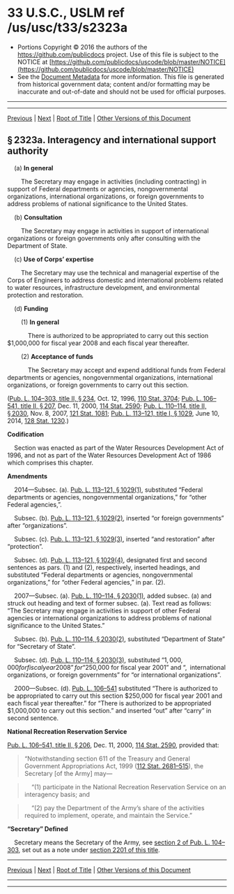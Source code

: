 ---
---

# 33 U.S.C., USLM ref /us/usc/t33/s2323a

* Portions Copyright © 2016 the authors of the https://github.com/publicdocs project.
  Use of this file is subject to the NOTICE at [https://github.com/publicdocs/uscode/blob/master/NOTICE](https://github.com/publicdocs/uscode/blob/master/NOTICE)
* See the [Document Metadata](././../../../../..//README.md) for more information.
  This file is generated from historical government data; content and/or formatting may be inaccurate and out-of-date and should not be used for official purposes.

----------
----------

[Previous](./../../../../..//us/usc/t33/ch36/schV/m__us_usc_t33_s2323.md) | [Next](./../../../../..//us/usc/t33/ch36/schV/m__us_usc_t33_s2324.md) | [Root of Title](./../../../../../) | [Other Versions of this Document](https://publicdocs.github.io/go/links?ns=uslm&ref=%2Fus%2Fusc%2Ft33%2Fs2323a)

## § 2323a. Interagency and international support authority

    (a) __In general__ 

        The Secretary may engage in activities (including contracting) in support of Federal departments or agencies, nongovernmental organizations, international organizations, or foreign governments to address problems of national significance to the United States.

    (b) __Consultation__ 

        The Secretary may engage in activities in support of international organizations or foreign governments only after consulting with the Department of State.

    (c) __Use of Corps’ expertise__ 

        The Secretary may use the technical and managerial expertise of the Corps of Engineers to address domestic and international problems related to water resources, infrastructure development, and environmental protection and restoration.

    (d) __Funding__ 

        (1) __In general__ 

            There is authorized to be appropriated to carry out this section $1,000,000 for fiscal year 2008 and each fiscal year thereafter.

        (2) __Acceptance of funds__ 

            The Secretary may accept and expend additional funds from Federal departments or agencies, nongovernmental organizations, international organizations, or foreign governments to carry out this section.

([Pub. L. 104–303, title II, § 234][/us/pl/104/303/s234], Oct. 12, 1996, [110 Stat. 3704][/us/stat/110/3704]; [Pub. L. 106–541, title II, § 207][/us/pl/106/541/s207], Dec. 11, 2000, [114 Stat. 2590][/us/stat/114/2590]; [Pub. L. 110–114, title II, § 2030][/us/pl/110/114/s2030], Nov. 8, 2007, [121 Stat. 1081][/us/stat/121/1081]; [Pub. L. 113–121, title I, § 1029][/us/pl/113/121/s1029], June 10, 2014, [128 Stat. 1230][/us/stat/128/1230].)

 __Codification__ 

    Section was enacted as part of the Water Resources Development Act of 1996, and not as part of the Water Resources Development Act of 1986 which comprises this chapter.

 __Amendments__ 

    2014—Subsec. (a). [Pub. L. 113–121, § 1029(1)][/us/pl/113/121/s1029/1], substituted “Federal departments or agencies, nongovernmental organizations,” for “other Federal agencies,”.

    Subsec. (b). [Pub. L. 113–121, § 1029(2)][/us/pl/113/121/s1029/2], inserted “or foreign governments” after “organizations”.

    Subsec. (c). [Pub. L. 113–121, § 1029(3)][/us/pl/113/121/s1029/3], inserted “and restoration” after “protection”.

    Subsec. (d). [Pub. L. 113–121, § 1029(4)][/us/pl/113/121/s1029/4], designated first and second sentences as pars. (1) and (2), respectively, inserted headings, and substituted “Federal departments or agencies, nongovernmental organizations,” for “other Federal agencies,” in par. (2).

    2007—Subsec. (a). [Pub. L. 110–114, § 2030(1)][/us/pl/110/114/s2030/1], added subsec. (a) and struck out heading and text of former subsec. (a). Text read as follows: “The Secretary may engage in activities in support of other Federal agencies or international organizations to address problems of national significance to the United States.”

    Subsec. (b). [Pub. L. 110–114, § 2030(2)][/us/pl/110/114/s2030/2], substituted “Department of State” for “Secretary of State”.

    Subsec. (d). [Pub. L. 110–114, § 2030(3)][/us/pl/110/114/s2030/3], substituted “$1,000,000 for fiscal year 2008” for “$250,000 for fiscal year 2001” and “, international organizations, or foreign governments” for “or international organizations”.

    2000—Subsec. (d). [Pub. L. 106–541][/us/pl/106/541] substituted “There is authorized to be appropriated to carry out this section $250,000 for fiscal year 2001 and each fiscal year thereafter.” for “There is authorized to be appropriated $1,000,000 to carry out this section.” and inserted “out” after “carry” in second sentence.

 __National Recreation Reservation Service__ 

[Pub. L. 106–541, title II, § 206][/us/pl/106/541/s206], Dec. 11, 2000, [114 Stat. 2590][/us/stat/114/2590], provided that: 

> “Notwithstanding section 611 of the Treasury and General Government Appropriations Act, 1999 ([112 Stat. 2681–515][/us/stat/112/2681-515]), the Secretary \[of the Army\] may—

>     “(1) participate in the National Recreation Reservation Service on an interagency basis; and

>     “(2) pay the Department of the Army’s share of the activities required to implement, operate, and maintain the Service.”

 __“Secretary” Defined__ 

    Secretary means the Secretary of the Army, see [section 2 of Pub. L. 104–303][/us/pl/104/303/s2], set out as a note under [section 2201 of this title][/us/usc/t33/s2201].

----------

[Previous](./../../../../..//us/usc/t33/ch36/schV/m__us_usc_t33_s2323.md) | [Next](./../../../../..//us/usc/t33/ch36/schV/m__us_usc_t33_s2324.md) | [Root of Title](./../../../../../) | [Other Versions of this Document](https://publicdocs.github.io/go/links?ns=uslm&ref=%2Fus%2Fusc%2Ft33%2Fs2323a)

----------
----------

[/us/pl/104/303/s234]: https://publicdocs.github.io/go/links?ns=uslm&ref=%2Fus%2Fpl%2F104%2F303%2Fs234
[/us/stat/110/3704]: https://publicdocs.github.io/go/links?ns=uslm&ref=%2Fus%2Fstat%2F110%2F3704
[/us/pl/106/541/s207]: https://publicdocs.github.io/go/links?ns=uslm&ref=%2Fus%2Fpl%2F106%2F541%2Fs207
[/us/stat/114/2590]: https://publicdocs.github.io/go/links?ns=uslm&ref=%2Fus%2Fstat%2F114%2F2590
[/us/pl/110/114/s2030]: https://publicdocs.github.io/go/links?ns=uslm&ref=%2Fus%2Fpl%2F110%2F114%2Fs2030
[/us/stat/121/1081]: https://publicdocs.github.io/go/links?ns=uslm&ref=%2Fus%2Fstat%2F121%2F1081
[/us/pl/113/121/s1029]: https://publicdocs.github.io/go/links?ns=uslm&ref=%2Fus%2Fpl%2F113%2F121%2Fs1029
[/us/stat/128/1230]: https://publicdocs.github.io/go/links?ns=uslm&ref=%2Fus%2Fstat%2F128%2F1230
[/us/pl/113/121/s1029/1]: https://publicdocs.github.io/go/links?ns=uslm&ref=%2Fus%2Fpl%2F113%2F121%2Fs1029%2F1
[/us/pl/113/121/s1029/2]: https://publicdocs.github.io/go/links?ns=uslm&ref=%2Fus%2Fpl%2F113%2F121%2Fs1029%2F2
[/us/pl/113/121/s1029/3]: https://publicdocs.github.io/go/links?ns=uslm&ref=%2Fus%2Fpl%2F113%2F121%2Fs1029%2F3
[/us/pl/113/121/s1029/4]: https://publicdocs.github.io/go/links?ns=uslm&ref=%2Fus%2Fpl%2F113%2F121%2Fs1029%2F4
[/us/pl/110/114/s2030/1]: https://publicdocs.github.io/go/links?ns=uslm&ref=%2Fus%2Fpl%2F110%2F114%2Fs2030%2F1
[/us/pl/110/114/s2030/2]: https://publicdocs.github.io/go/links?ns=uslm&ref=%2Fus%2Fpl%2F110%2F114%2Fs2030%2F2
[/us/pl/110/114/s2030/3]: https://publicdocs.github.io/go/links?ns=uslm&ref=%2Fus%2Fpl%2F110%2F114%2Fs2030%2F3
[/us/pl/106/541]: https://publicdocs.github.io/go/links?ns=uslm&ref=%2Fus%2Fpl%2F106%2F541
[/us/pl/106/541/s206]: https://publicdocs.github.io/go/links?ns=uslm&ref=%2Fus%2Fpl%2F106%2F541%2Fs206
[/us/stat/114/2590]: https://publicdocs.github.io/go/links?ns=uslm&ref=%2Fus%2Fstat%2F114%2F2590
[/us/stat/112/2681-515]: https://publicdocs.github.io/go/links?ns=uslm&ref=%2Fus%2Fstat%2F112%2F2681-515
[/us/pl/104/303/s2]: https://publicdocs.github.io/go/links?ns=uslm&ref=%2Fus%2Fpl%2F104%2F303%2Fs2
[/us/usc/t33/s2201]: https://publicdocs.github.io/go/links?ns=uslm&ref=%2Fus%2Fusc%2Ft33%2Fs2201


